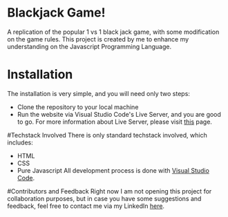 # Blackjack Game!
A replication of the popular 1 vs 1 black jack game, with some modification on the game rules. This project is created by me to enhance my understanding on the Javascript Programming
Language. 

# Installation
The installation is very simple, and you will need only two steps:
* Clone the repository to your local machine
* Run the website via Visual Studio Code's Live Server, and you are good to go. For more information about Live Server, please visit [this](https://marketplace.visualstudio.com/items?itemName=ritwickdey.LiveServer) page.

#Techstack Involved
There is only standard techstack involved, which includes:
* HTML
* CSS
* Pure Javascript
All development process is done with [Visual Studio Code](https://code.visualstudio.com/download).

#Contributors and Feedback
Right now I am not opening this project for collaboration purposes, but in case you have some suggestions and feedback, feel free to contact me via my LinkedIn [here](https://www.linkedin.com/in/yonas-mulyadi-559841140/).



